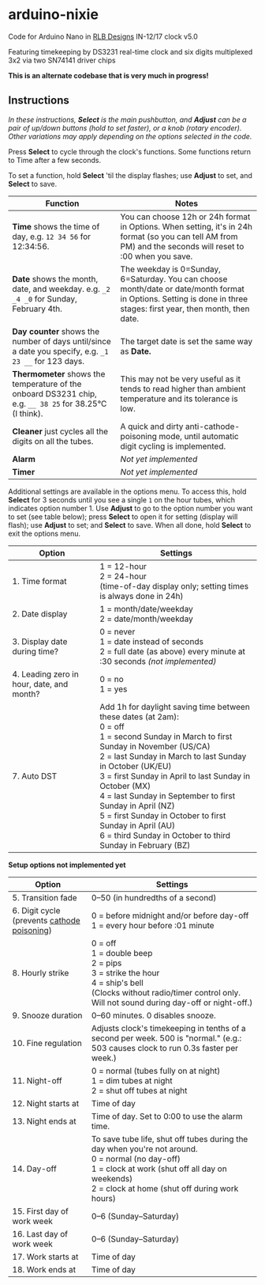 # arduino-nixie
Code for Arduino Nano in [RLB Designs](http://rlb-designs.com/) IN-12/17 clock v5.0

Featuring timekeeping by DS3231 real-time clock and six digits multiplexed 3x2 via two SN74141 driver chips

**This is an alternate codebase that is very much in progress!**

## Instructions

_In these instructions, **Select** is the main pushbutton, and **Adjust** can be a pair of up/down buttons (hold to set faster), or a knob (rotary encoder). Other variations may apply depending on the options selected in the code._

Press **Select** to cycle through the clock's functions. Some functions return to Time after a few seconds.

To set a function, hold **Select** 'til the display flashes; use **Adjust** to set, and **Select** to save.

| Function | Notes |
| --- | --- |
| **Time** shows the time of day, e.g. `12 34 56` for 12:34:56. | You can choose 12h or 24h format in Options. When setting, it's in 24h format (so you can tell AM from PM) and the seconds will reset to :00 when you save. |
| **Date** shows the month, date, and weekday. e.g. `_2 _4 _0` for Sunday, February 4th. | The weekday is 0=Sunday, 6=Saturday. You can choose month/date or date/month format in Options. Setting is done in three stages: first year, then month, then date. |
| **Day counter** shows the number of days until/since a date you specify, e.g. `_1 23 __` for 123 days. | The target date is set the same way as **Date.** |
| **Thermometer** shows the temperature of the onboard DS3231 chip, e.g. `__ 38 25` for 38.25°C (I think). | This may not be very useful as it tends to read higher than ambient temperature and its tolerance is low. |
| **Cleaner** just cycles all the digits on all the tubes. | A quick and dirty anti-cathode-poisoning mode, until automatic digit cycling is implemented. |
| **Alarm** | _Not yet implemented_ |
| **Timer** | _Not yet implemented_ |

Additional settings are available in the options menu. To access this, hold **Select** for 3 seconds until you see a single `1` on the hour tubes, which indicates option number 1. Use **Adjust** to go to the option number you want to set (see table below); press **Select** to open it for setting (display will flash); use **Adjust** to set; and **Select** to save. When all done, hold **Select** to exit the options menu.

| Option | Settings |
| --- | --- |
| 1. Time format | 1 = 12-hour<br/>2 = 24-hour<br/>(time-of-day display only; setting times is always done in 24h) |
| 2. Date display | 1 = month/date/weekday<br/>2 = date/month/weekday |
| 3. Display date during time? | 0 = never<br/>1 = date instead of seconds<br/>2 = full date (as above) every minute at :30 seconds *(not implemented)* |
| 4. Leading zero in hour, date, and month? | 0 = no<br/>1 = yes |
| 7. Auto DST | Add 1h for daylight saving time between these dates (at 2am):<br/>0 = off<br/>1 = second Sunday in March to first Sunday in November (US/CA)<br/>2 = last Sunday in March to last Sunday in October (UK/EU)<br/>3 = first Sunday in April to last Sunday in October (MX)<br/>4 = last Sunday in September to first Sunday in April (NZ)<br/>5 = first Sunday in October to first Sunday in April (AU)<br/>6 = third Sunday in October to third Sunday in February (BZ) |

**Setup options not implemented yet**

| Option | Settings |
| --- | --- |
| 5. Transition fade | 0–50 (in hundredths of a second) |
| 6. Digit cycle (prevents [cathode poisoning](http://www.tube-tester.com/sites/nixie/different/cathode%20poisoning/cathode-poisoning.htm)) | 0 = before midnight and/or before day-off<br/>1 = every hour before :01 minute |
| 8. Hourly strike | 0 = off<br/>1 = double beep<br/>2 = pips<br/>3 = strike the hour<br/>4 = ship's bell<br/>(Clocks without radio/timer control only. Will not sound during day-off or night-off.) |
| 9. Snooze duration | 0–60 minutes. 0 disables snooze. |
| 10. Fine regulation | Adjusts clock's timekeeping in tenths of a second per week. 500 is "normal." (e.g.: 503 causes clock to run 0.3s faster per week.) |
| 11. Night-off | 0 = normal (tubes fully on at night)<br/>1 = dim tubes at night<br/>2 = shut off tubes at night |
| 12. Night starts at | Time of day |
| 13. Night ends at | Time of day. Set to 0:00 to use the alarm time. |
| 14. Day-off | To save tube life, shut off tubes during the day when you're not around.<br/>0 = normal (no day-off)<br/>1 = clock at work (shut off all day on weekends)<br/>2 = clock at home (shut off during work hours) |
| 15. First day of work week | 0–6 (Sunday–Saturday) |
| 16. Last day of work week | 0–6 (Sunday–Saturday) |
| 17. Work starts at | Time of day |
| 18. Work ends at | Time of day |